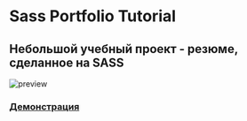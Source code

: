 # Sass Portfolio Tutorial

## Небольшой учебный проект - резюме, сделанное на SASS 

![preview](https://user-images.githubusercontent.com/72022227/151430523-3872c0a5-020f-4f2e-b3cd-7c31e0b95827.png)


### [Демонстрация](https://giftfromheaven.github.io/sass_portfolio/dist)

